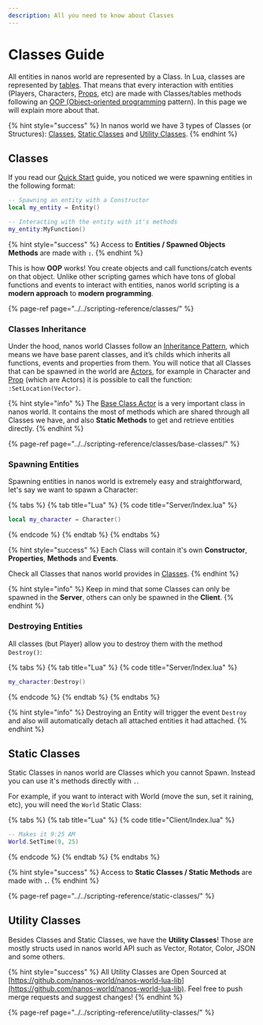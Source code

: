 ```yaml
---
description: All you need to know about Classes
---
```


# Classes Guide

All entities in nanos world are represented by a Class. In Lua, classes are represented by [tables](../../scripting-reference/glossary/basic-types.md#table). That means that every interaction with entities \(Players, Characters, [Props](../../scripting-reference/classes/prop.md), etc\) are made with Classes/tables methods following an [OOP \(Object-oriented programming](https://en.wikipedia.org/wiki/Object-oriented_programming) pattern\). In this page we will explain more about that.

{% hint style="success" %}
In nanos world we have 3 types of Classes \(or Structures\): [Classes](../../scripting-reference/classes/), [Static Classes](../../scripting-reference/static-classes/) and [Utility Classes](../../scripting-reference/utility-classes/).
{% endhint %}

## Classes

If you read our [Quick Start](../../getting-started/quick-start.md) guide, you noticed we were spawning entities in the following format:

```lua
-- Spawning an entity with a Constructor
local my_entity = Entity()

-- Interacting with the entity with it's methods
my_entity:MyFunction()
```

{% hint style="success" %}
Access to **Entities / Spawned Objects** **Methods** are made with **`:`**.
{% endhint %}

This is how **OOP** works! You create objects and call functions/catch events on that object. Unlike other scripting games which have tons of global functions and events to interact with entities, nanos world scripting is a **modern approach** to **modern programming**.

{% page-ref page="../../scripting-reference/classes/" %}

### Classes Inheritance

Under the hood, nanos world Classes follow an [Inheritance Pattern](https://en.wikipedia.org/wiki/Inheritance_%28object-oriented_programming%29), which means we have base parent classes, and it’s childs which inherits all functions, events and properties from them. You will notice that all Classes that can be spawned in the world are [Actors](../../scripting-reference/classes/base-classes/actor.md), for example in Character and [Prop](../../scripting-reference/classes/prop.md) \(which are Actors\) it is possible to call the function: `:SetLocation(Vector)`.

{% hint style="info" %}
The [Base Class Actor](../../scripting-reference/classes/base-classes/actor.md) is a very important class in nanos world. It contains the most of methods which are shared through all Classes we have, and also **Static Methods** to get and retrieve entities directly.
{% endhint %}

{% page-ref page="../../scripting-reference/classes/base-classes/" %}

### Spawning Entities

Spawning entities in nanos world is extremely easy and straightforward, let's say we want to spawn a Character:

{% tabs %}
{% tab title="Lua" %}
{% code title="Server/Index.lua" %}
```lua
local my_character = Character()
```
{% endcode %}
{% endtab %}
{% endtabs %}

{% hint style="success" %}
Each Class will contain it's own **Constructor**, **Properties**, **Methods** and **Events**.

Check all Classes that nanos world provides in [Classes](../../scripting-reference/classes/).
{% endhint %}

{% hint style="info" %}
Keep in mind that some Classes can only be spawned in the **Server**, others can only be spawned in the **Client**.
{% endhint %}

### Destroying Entities

All classes \(but Player\) allow you to destroy them with the method `Destroy()`:

{% tabs %}
{% tab title="Lua" %}
{% code title="Server/Index.lua" %}
```lua
my_character:Destroy()
```
{% endcode %}
{% endtab %}
{% endtabs %}

{% hint style="info" %}
Destroying an Entity will trigger the event `Destroy` and also will automatically detach all attached entities it had attached.
{% endhint %}

## Static Classes

Static Classes in nanos world are Classes which you cannot Spawn. Instead you can use it's methods directly with `.`.

For example, if you want to interact with World \(move the sun, set it raining, etc\), you will need the `World` Static Class:

{% tabs %}
{% tab title="Lua" %}
{% code title="Client/Index.lua" %}
```lua
-- Makes it 9:25 AM
World.SetTime(9, 25)
```
{% endcode %}
{% endtab %}
{% endtabs %}

{% hint style="success" %}
Access to **Static Classes / Static Methods** are made with **`.`**.
{% endhint %}

{% page-ref page="../../scripting-reference/static-classes/" %}

## Utility Classes

Besides Classes and Static Classes, we have the **Utility Classes**! Those are mostly structs used in nanos world API such as Vector, Rotator, Color, JSON and some others.

{% hint style="success" %}
All Utility Classes are Open Sourced at [https://github.com/nanos-world/nanos-world-lua-lib](https://github.com/nanos-world/nanos-world-lua-lib). Feel free to push merge requests and suggest changes!
{% endhint %}

{% page-ref page="../../scripting-reference/utility-classes/" %}



